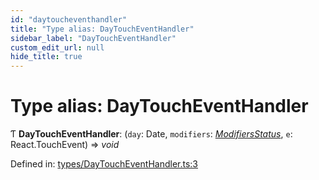 ```yaml
---
id: "daytoucheventhandler"
title: "Type alias: DayTouchEventHandler"
sidebar_label: "DayTouchEventHandler"
custom_edit_url: null
hide_title: true
---
```


# Type alias: DayTouchEventHandler

Ƭ **DayTouchEventHandler**: (`day`: Date, `modifiers`: [*ModifiersStatus*](modifiersstatus.md), `e`: React.TouchEvent) => *void*

Defined in: [types/DayTouchEventHandler.ts:3](https://github.com/gpbl/react-day-picker/blob/7a46f8df/packages/react-day-picker/src/types/DayTouchEventHandler.ts#L3)
